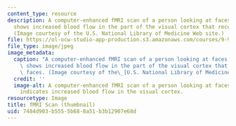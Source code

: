 ```yaml
---
content_type: resource
description: A computer-enhanced fMRI scan of a person looking at faces. The image
  shows increased blood flow in the part of the visual cortex that recognizes faces.
  (Image courtesy of the U.S. National Library of Medicine Web site.)
file: https://ol-ocw-studio-app-production.s3.amazonaws.com/courses/9-916-the-neural-basis-of-visual-object-recognition-in-monkeys-and-humans-spring-2005/7484d903b5555b688a51b3b12907e68d_9-916s05-th.jpg
file_type: image/jpeg
image_metadata:
  caption: "A computer-enhanced fMRI scan of a person looking at faces. The image\
    \ shows increased blood flow in the part of the visual cortex that recognizes\
    \ faces. (Image courtesy of the\_[U.S. National Library of Medicine Web site](http://www.nlm.nih.gov/).)"
  credit: ''
  image-alt: A computer-enhanced fMRI scan of a person looking at faces.  The image
    indicates increased blood flow in the visual cortex.
resourcetype: Image
title: fMRI Scan (thumbnail)
uid: 7484d903-b555-5b68-8a51-b3b12907e68d
---
```

